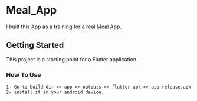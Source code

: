 # Meal_App

I built this App as a training for a real Meal App.

## Getting Started

This project is a starting point for a Flutter application.

### How To Use

```
1- Go to build dir >> app >> outputs >> flutter-apk >> app-release.apk
2- install it in your android device.

```
